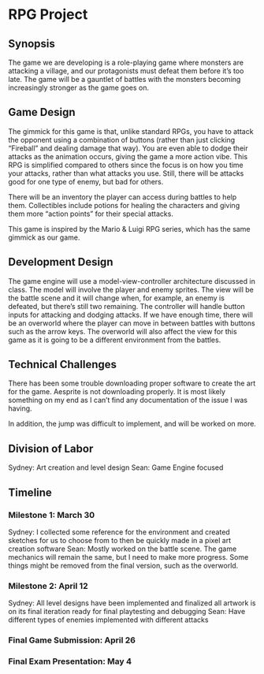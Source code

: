 # RPG Project

## Synopsis
The game we are developing is a role-playing game where monsters are attacking a village, and our protagonists must defeat them before it’s too late. The game will be a gauntlet of battles with the monsters becoming increasingly stronger as the game goes on. 

## Game Design
The gimmick for this game is that, unlike standard RPGs, you have to attack the opponent using a combination of buttons (rather than just clicking “Fireball” and dealing damage that way). You are even able to dodge their attacks as the animation occurs, giving the game a more action vibe. This RPG is simplified compared to others since the focus is on how you time your attacks, rather than what attacks you use. Still, there will be attacks good for one type of enemy, but bad for others.

There will be an inventory the player can access during battles to help them. Collectibles include potions for healing the characters and giving them more “action points” for their special attacks.

This game is inspired by the Mario & Luigi RPG series, which has the same gimmick as our game.

## Development Design
The game engine will use a model-view-controller architecture discussed in class. The model will involve the player and enemy sprites. The view will be the battle scene and it will change when, for example, an enemy is defeated, but there’s still two remaining. The controller will handle button inputs for attacking and dodging attacks. If we have enough time, there will be an overworld where the player can move in between battles with buttons such as the arrow keys. The overworld will also affect the view for this game as it is going to be a different environment from the battles.

## Technical Challenges
There has been some trouble downloading proper software to create the art for the game. Aesprite is not downloading properly. It is most likely something on my end as I can’t find any documentation of the issue I was having.

In addition, the jump was difficult to implement, and will be worked on more.

## Division of Labor
Sydney: Art creation and level design
Sean: Game Engine focused

## Timeline
### Milestone 1: March 30
Sydney: I collected some reference for the environment and created sketches for us to choose from to then be quickly made in a pixel art creation software
Sean: Mostly worked on the battle scene. The game mechanics will remain the same, but I need to make more progress. Some things might be removed from the final version, such as the overworld.

### Milestone 2: April 12
Sydney: All level designs have been implemented and finalized all artwork is on its final iteration ready for final playtesting and debugging
Sean: Have different types of enemies implemented with different attacks

### Final Game Submission: April 26
### Final Exam Presentation: May 4

